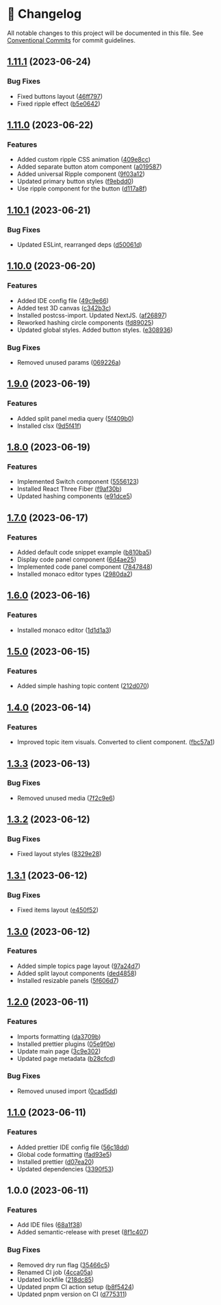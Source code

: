 <!-- markdownlint-disable --><!-- textlint-disable -->

# 📓 Changelog

All notable changes to this project will be documented in this file. See
[Conventional Commits](https://conventionalcommits.org) for commit guidelines.

## [1.11.1](https://github.com/mkayander/js-quirks/compare/v1.11.0...v1.11.1) (2023-06-24)

### Bug Fixes

- Fixed buttons layout ([46ff797](https://github.com/mkayander/js-quirks/commit/46ff79725be1fb30af73f37929556f7a308e4425))
- Fixed ripple effect ([b5e0642](https://github.com/mkayander/js-quirks/commit/b5e0642aa95f7bb62f55d29e906b691f8f2be71b))

## [1.11.0](https://github.com/mkayander/js-quirks/compare/v1.10.1...v1.11.0) (2023-06-22)

### Features

- Added custom ripple CSS animation ([409e8cc](https://github.com/mkayander/js-quirks/commit/409e8cc67701f042c4a28a411a7139d52e6ea3c5))
- Added separate button atom component ([a019587](https://github.com/mkayander/js-quirks/commit/a019587271cc94a66535643a65e349a39c64200a))
- Added universal Ripple component ([9f03a12](https://github.com/mkayander/js-quirks/commit/9f03a121bc1593aa36eeff2608ced9cf4c495d17))
- Updated primary button styles ([f9ebdd0](https://github.com/mkayander/js-quirks/commit/f9ebdd0d6d507d93b3ad45f58046de3b3ee4edb6))
- Use ripple component for the button ([d117a8f](https://github.com/mkayander/js-quirks/commit/d117a8fb303ee9e23bcbd6c9a3fce23c696ee385))

## [1.10.1](https://github.com/mkayander/js-quirks/compare/v1.10.0...v1.10.1) (2023-06-21)

### Bug Fixes

- Updated ESLint, rearranged deps ([d50061d](https://github.com/mkayander/js-quirks/commit/d50061debe3dc3c77ee3f9f92e9c17375591c942))

## [1.10.0](https://github.com/mkayander/js-quirks/compare/v1.9.0...v1.10.0) (2023-06-20)

### Features

- Added IDE config file ([49c9e66](https://github.com/mkayander/js-quirks/commit/49c9e6690e691d16e624a534db97070cd9851345))
- Added test 3D canvas ([c342b3c](https://github.com/mkayander/js-quirks/commit/c342b3c9914135261c2b07abcd60f38b8cb0ad78))
- Installed postcss-import. Updated NextJS. ([af26897](https://github.com/mkayander/js-quirks/commit/af26897da2267c7c151a2a95c6674d885b458c19))
- Reworked hashing circle components ([fd89025](https://github.com/mkayander/js-quirks/commit/fd89025cf1ea78dea839e2b1c4c4895f2c11e17c))
- Updated global styles. Added button styles. ([e308936](https://github.com/mkayander/js-quirks/commit/e308936fd490459c71d98ecd7f1e1160a868b720))

### Bug Fixes

- Removed unused params ([069226a](https://github.com/mkayander/js-quirks/commit/069226ae482e4a17000071296b325e3b8732549c))

## [1.9.0](https://github.com/mkayander/js-quirks/compare/v1.8.0...v1.9.0) (2023-06-19)

### Features

- Added split panel media query ([5f409b0](https://github.com/mkayander/js-quirks/commit/5f409b03f183f10c39806b13b574b4bd4936e791))
- Installed clsx ([9d5f41f](https://github.com/mkayander/js-quirks/commit/9d5f41fd20641c4967542037c0b2b75a3da601c4))

## [1.8.0](https://github.com/mkayander/js-quirks/compare/v1.7.0...v1.8.0) (2023-06-19)

### Features

- Implemented Switch component ([5556123](https://github.com/mkayander/js-quirks/commit/55561230836d4cf12d44210d1719da67b52e0b2d))
- Installed React Three Fiber ([f9af30b](https://github.com/mkayander/js-quirks/commit/f9af30b3c0797686be8a4958138e691c7bec63a7))
- Updated hashing components ([e91dce5](https://github.com/mkayander/js-quirks/commit/e91dce56cffb43ebb610ab4d0fd9852ca05126ba))

## [1.7.0](https://github.com/mkayander/js-quirks/compare/v1.6.0...v1.7.0) (2023-06-17)

### Features

- Added default code snippet example ([b810ba5](https://github.com/mkayander/js-quirks/commit/b810ba5f5c451bf6180c789a7aeb0b2f568b2a78))
- Display code panel component ([6d4ae25](https://github.com/mkayander/js-quirks/commit/6d4ae255bd003118a4251d95636fcc33f86163b3))
- Implemented code panel component ([7847848](https://github.com/mkayander/js-quirks/commit/78478484448b4a82d92a31ae2e0517f3bc586f06))
- Installed monaco editor types ([2980da2](https://github.com/mkayander/js-quirks/commit/2980da26be9f207d436e45f6ecf83d1001d8283e))

## [1.6.0](https://github.com/mkayander/js-quirks/compare/v1.5.0...v1.6.0) (2023-06-16)

### Features

- Installed monaco editor ([1d1d1a3](https://github.com/mkayander/js-quirks/commit/1d1d1a3b6cfb3055e0027a5fa150840cc5ffe797))

## [1.5.0](https://github.com/mkayander/js-quirks/compare/v1.4.0...v1.5.0) (2023-06-15)

### Features

- Added simple hashing topic content ([212d070](https://github.com/mkayander/js-quirks/commit/212d070ced8cd2d112fecd31fc2a0af59aff399c))

## [1.4.0](https://github.com/mkayander/js-quirks/compare/v1.3.3...v1.4.0) (2023-06-14)

### Features

- Improved topic item visuals. Converted to client component. ([fbc57a1](https://github.com/mkayander/js-quirks/commit/fbc57a10391bc98e3839b612a7b4fe7294bd63ab))

## [1.3.3](https://github.com/mkayander/js-quirks/compare/v1.3.2...v1.3.3) (2023-06-13)

### Bug Fixes

- Removed unused media ([7f2c9e6](https://github.com/mkayander/js-quirks/commit/7f2c9e67e6df9eea2716e58d55c772242bcf47be))

## [1.3.2](https://github.com/mkayander/js-quirks/compare/v1.3.1...v1.3.2) (2023-06-12)

### Bug Fixes

- Fixed layout styles ([8329e28](https://github.com/mkayander/js-quirks/commit/8329e2865fb23199c1a95f195be051e78bfca2c6))

## [1.3.1](https://github.com/mkayander/js-quirks/compare/v1.3.0...v1.3.1) (2023-06-12)

### Bug Fixes

- Fixed items layout ([e450f52](https://github.com/mkayander/js-quirks/commit/e450f523d71a9734266df52db2f3484c60052eba))

## [1.3.0](https://github.com/mkayander/js-quirks/compare/v1.2.0...v1.3.0) (2023-06-12)

### Features

- Added simple topics page layout ([97a24d7](https://github.com/mkayander/js-quirks/commit/97a24d7828cd7fe61c225af89d92a1ad30d7ea66))
- Added split layout components ([ded4858](https://github.com/mkayander/js-quirks/commit/ded4858f2a970ef6d579c9b2323b3f643635dbd9))
- Installed resizable panels ([5f606d7](https://github.com/mkayander/js-quirks/commit/5f606d77a3b06a230f67bd5498b47d9079834bd4))

## [1.2.0](https://github.com/mkayander/js-quirks/compare/v1.1.0...v1.2.0) (2023-06-11)

### Features

- Imports formatting ([da3709b](https://github.com/mkayander/js-quirks/commit/da3709b79cf57046400e9ffbfb9267285e13a52d))
- Installed prettier plugins ([05e9f0e](https://github.com/mkayander/js-quirks/commit/05e9f0ef442bf5dd003ae83f2f8cb62ff405fff2))
- Update main page ([3c9e302](https://github.com/mkayander/js-quirks/commit/3c9e3026b67ef066c245ced4b96d788e3dea4a61))
- Updated page metadata ([b28cfcd](https://github.com/mkayander/js-quirks/commit/b28cfcde78cc3fa48fd80ae07f47cd1b2838e088))

### Bug Fixes

- Removed unused import ([0cad5dd](https://github.com/mkayander/js-quirks/commit/0cad5dd47667414d50b043976305592d90d0e0eb))

## [1.1.0](https://github.com/mkayander/js-quirks/compare/v1.0.0...v1.1.0) (2023-06-11)

### Features

- Added prettier IDE config file ([56c18dd](https://github.com/mkayander/js-quirks/commit/56c18dd0347340e3da93e669c4d2a40797e2ebd7))
- Global code formatting ([fad93e5](https://github.com/mkayander/js-quirks/commit/fad93e5768daf4cea07aaa13749d666325e37909))
- Installed prettier ([d07ea20](https://github.com/mkayander/js-quirks/commit/d07ea2034524b8365093335815c39a8290347466))
- Updated dependencies ([3390f53](https://github.com/mkayander/js-quirks/commit/3390f5347744d73aafd6fe336759332d5b76da35))

## 1.0.0 (2023-06-11)

### Features

- Add IDE files ([68a1f38](https://github.com/mkayander/js-quirks/commit/68a1f382816322ba7aaf6cbc0b4a85ada9dc4e42))
- Added semantic-release with preset ([8f1c407](https://github.com/mkayander/js-quirks/commit/8f1c40787c172c902be1c124b90955ca9e47fe09))

### Bug Fixes

- Removed dry run flag ([35466c5](https://github.com/mkayander/js-quirks/commit/35466c5ffab1abbf2bd3668051f176ab70153b3b))
- Renamed CI job ([4cca05a](https://github.com/mkayander/js-quirks/commit/4cca05a02e8e1fe1e7f6e7ae10528b78e1719c90))
- Updated lockfile ([218dc85](https://github.com/mkayander/js-quirks/commit/218dc85c17d6cc89ae32713b9074fefe61798c2c))
- Updated pnpm CI action setup ([b8f5424](https://github.com/mkayander/js-quirks/commit/b8f5424019f3668552ccf958c2e5af45a9867d62))
- Updated pnpm version on CI ([d775311](https://github.com/mkayander/js-quirks/commit/d77531138e7fe145c31c05f8280a7725b9b5a0a2))
